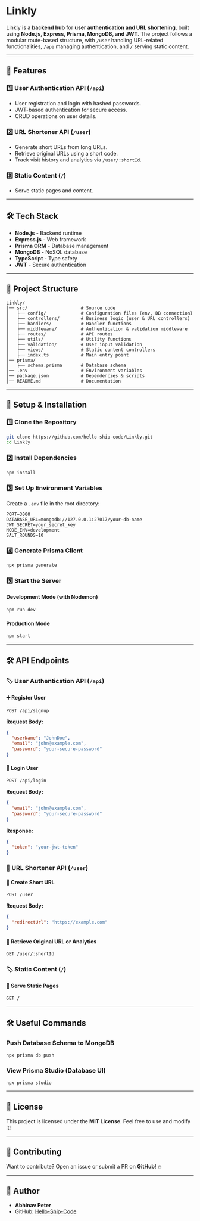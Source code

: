 # Linkly

Linkly is a **backend hub** for **user authentication and URL shortening**, built using **Node.js, Express, Prisma, MongoDB, and JWT**. The project follows a modular route-based structure, with `/user` handling URL-related functionalities, `/api` managing authentication, and `/` serving static content.

---

## 🚀 Features

### 1️⃣ User Authentication API (`/api`)

- User registration and login with hashed passwords.
- JWT-based authentication for secure access.
- CRUD operations on user details.

### 2️⃣ URL Shortener API (`/user`)

- Generate short URLs from long URLs.
- Retrieve original URLs using a short code.
- Track visit history and analytics via `/user/:shortId`.

### 3️⃣ Static Content (`/`)

- Serve static pages and content.

---

## 🛠️ Tech Stack

- **Node.js** - Backend runtime
- **Express.js** - Web framework
- **Prisma ORM** - Database management
- **MongoDB** - NoSQL database
- **TypeScript** - Type safety
- **JWT** - Secure authentication

---

## 📂 Project Structure

```
Linkly/
│── src/                    # Source code
│   ├── config/             # Configuration files (env, DB connection)
│   ├── controllers/        # Business logic (user & URL controllers)
│   ├── handlers/           # Handler functions
│   ├── middleware/         # Authentication & validation middleware
│   ├── routes/             # API routes
│   ├── utils/              # Utility functions
│   ├── validation/         # User input validation
│   ├── views/              # Static content controllers
│   ├── index.ts            # Main entry point
│── prisma/
│   ├── schema.prisma       # Database schema
│── .env                    # Environment variables
│── package.json            # Dependencies & scripts
│── README.md               # Documentation
```

---

## 🚀 Setup & Installation

### 1️⃣ Clone the Repository

```sh
git clone https://github.com/hello-ship-code/Linkly.git
cd Linkly
```

### 2️⃣ Install Dependencies

```sh
npm install
```

### 3️⃣ Set Up Environment Variables

Create a `.env` file in the root directory:

```env
PORT=3000
DATABASE_URL=mongodb://127.0.0.1:27017/your-db-name
JWT_SECRET=your_secret_key
NODE_ENV=development
SALT_ROUNDS=10
```

### 4️⃣ Generate Prisma Client

```sh
npx prisma generate
```

### 5️⃣ Start the Server

#### Development Mode (with Nodemon)

```sh
npm run dev
```

#### Production Mode

```sh
npm start
```

---

## 🛠️ API Endpoints

### 🏷️ User Authentication API (`/api`)

#### ➕ Register User

```http
POST /api/signup
```

**Request Body:**

```json
{
  "userName": "JohnDoe",
  "email": "john@example.com",
  "password": "your-secure-password"
}
```

#### 🔑 Login User

```http
POST /api/login
```

**Request Body:**

```json
{
  "email": "john@example.com",
  "password": "your-secure-password"
}
```

**Response:**

```json
{
  "token": "your-jwt-token"
}
```

### 🔗 URL Shortener API (`/user`)

#### 🎯 Create Short URL

```http
POST /user
```

**Request Body:**

```json
{
  "redirectUrl": "https://example.com"
}
```

#### 🔗 Retrieve Original URL or Analytics

```http
GET /user/:shortId
```

### 🏷️ Static Content (`/`)

#### 📄 Serve Static Pages

```http
GET /
```

---

## 🛠️ Useful Commands

### Push Database Schema to MongoDB

```sh
npx prisma db push
```

### View Prisma Studio (Database UI)

```sh
npx prisma studio
```

---

## 📜 License

This project is licensed under the **MIT License**. Feel free to use and modify it!

---

## 🚀 Contributing

Want to contribute? Open an issue or submit a PR on **GitHub**! 🔥

---

## 🔗 Author

- **Abhinav Peter**
- GitHub: [Hello-Ship-Code](https://github.com/Hello-Ship-Code)

